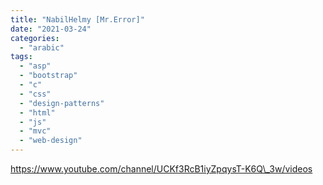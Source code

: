 ```yaml
---
title: "NabilHelmy [Mr.Error]"
date: "2021-03-24"
categories: 
  - "arabic"
tags: 
  - "asp"
  - "bootstrap"
  - "c"
  - "css"
  - "design-patterns"
  - "html"
  - "js"
  - "mvc"
  - "web-design"
---
```


https://www.youtube.com/channel/UCKf3RcB1iyZpqysT-K6Q\_3w/videos
